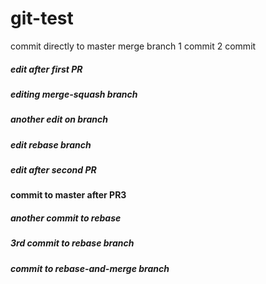 # git-test

commit directly to master
merge branch
1 commit
2 commit

##### edit after first PR

##### editing merge-squash branch
##### another edit on branch

##### edit rebase branch

##### edit after second PR

#### commit to master after PR3

##### another commit to rebase

##### 3rd commit to rebase branch

##### commit to rebase-and-merge branch
